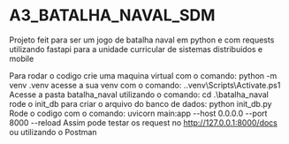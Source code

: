 # A3_BATALHA_NAVAL_SDM

Projeto feit para ser um jogo de batalha naval em python e com requests utilizando fastapi para a unidade curricular de sistemas distribuidos e mobile

Para rodar o codigo crie uma maquina virtual com o comando: python -m venv .venv
acesse a sua venv com o comando: .\.venv\Scripts\Activate.ps1 
Acesse a pasta batalha_naval utilizando o comando: cd .\batalha_naval\
rode o init_db para criar o arquivo do banco de dados: python init_db.py
Rode o codigo com o comando: uvicorn main:app --host 0.0.0.0 --port 8000 --reload
Assim pode testar os request no http://127.0.0.1:8000/docs ou utilizando o Postman